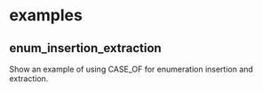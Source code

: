 # examples


## enum_insertion_extraction

Show an example of using CASE_OF for enumeration insertion and extraction.
